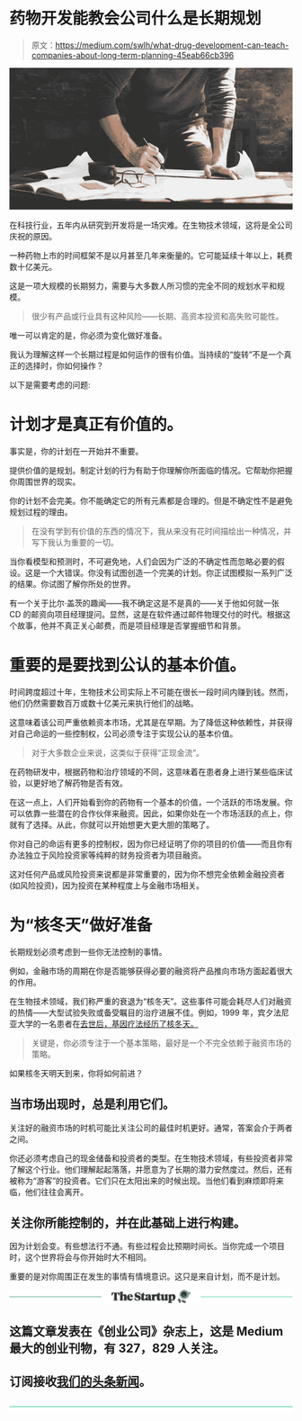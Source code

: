 # 药物开发能教会公司什么是长期规划

> 原文：<https://medium.com/swlh/what-drug-development-can-teach-companies-about-long-term-planning-45eab66cb396>

![](img/1ced150c77dc50a411a12da51e2858c6.png)

在科技行业，五年内从研究到开发将是一场灾难。在生物技术领域，这将是全公司庆祝的原因。

一种药物上市的时间框架不是以月甚至几年来衡量的。它可能延续十年以上，耗费数十亿美元。

这是一项大规模的长期努力，需要与大多数人所习惯的完全不同的规划水平和规模。

> 很少有产品或行业具有这种风险——长期、高资本投资和高失败可能性。

唯一可以肯定的是，你必须为变化做好准备。

我认为理解这样一个长期过程是如何运作的很有价值。当持续的“旋转”不是一个真正的选择时，你如何操作？

以下是需要考虑的问题:

# 计划才是真正有价值的。

事实是，你的计划在一开始并不重要。

提供价值的是规划。制定计划的行为有助于你理解你所面临的情况。它帮助你把握你周围世界的现实。

你的计划不会完美。你不能确定它的所有元素都是合理的。但是不确定性不是避免规划过程的理由。

> 在没有学到有价值的东西的情况下，我从来没有花时间描绘出一种情况，并写下我认为重要的一切。

当你看模型和预测时，不可避免地，人们会因为广泛的不确定性而忽略必要的假设。这是一个大错误。你没有试图创造一个完美的计划。你正试图模拟一系列广泛的结果。你试图了解你所处的世界。

有一个关于比尔·盖茨的趣闻——我不确定这是不是真的——关于他如何就一张 CD 的邮资向项目经理提问。显然，这是在软件通过邮件物理交付的时代。根据这个故事，他并不真正关心邮费，而是项目经理是否掌握细节和背景。

# **重要的是要找到公认的基本价值。**

时间跨度超过十年，生物技术公司实际上不可能在很长一段时间内赚到钱。然而，他们仍然需要数百万或数十亿美元来执行他们的战略。

这意味着该公司严重依赖资本市场，尤其是在早期。为了降低这种依赖性，并获得对自己命运的一些控制权，公司必须专注于实现公认的基本价值。

> 对于大多数企业来说，这类似于获得“正现金流”。

在药物研发中，根据药物和治疗领域的不同，这意味着在患者身上进行某些临床试验，以更好地了解药物是否有效。

在这一点上，人们开始看到你的药物有一个基本的价值，一个活跃的市场发展。你可以依靠一些潜在的合作伙伴来融资。因此，如果你处在一个市场活跃的点上，你就有了选择。从此，你就可以开始想更大更大胆的策略了。

你对自己的命运有更多的控制权，因为你已经证明了你的项目的价值——而且你有办法独立于风险投资家等纯粹的财务投资者为项目融资。

这对任何产品或风险投资来说都是非常重要的，因为你不想完全依赖金融投资者(如风险投资)，因为投资在某种程度上与金融市场相关。

# 为“核冬天”做好准备

长期规划必须考虑到一些你无法控制的事情。

例如，金融市场的周期在你是否能够获得必要的融资将产品推向市场方面起着很大的作用。

在生物技术领域，我们称严重的衰退为“核冬天”。这些事件可能会耗尽人们对融资的热情——大型试验失败或备受瞩目的治疗进展不佳。例如，1999 年，宾夕法尼亚大学的一名患者在[去世后，基因疗法经历了核冬天。](https://www.scientificamerican.com/article/gene-therapy-an-interview/)

> 关键是，你必须专注于一个基本策略，最好是一个不完全依赖于融资市场的策略。

如果核冬天明天到来，你将如何前进？

## 当市场出现时，总是利用它们。

关注好的融资市场的时机可能比关注公司的最佳时机更好。通常，答案会介于两者之间。

你还必须考虑自己的现金储备和投资者的类型。在生物技术领域，有些投资者非常了解这个行业。他们理解起起落落，并愿意为了长期的潜力安然度过。然后，还有被称为“游客”的投资者。它们只在太阳出来的时候出现。当他们看到麻烦即将来临，他们往往会离开。

## 关注你所能控制的，并在此基础上进行构建。

因为计划会变。有些想法行不通。有些过程会比预期时间长。当你完成一个项目时，这个世界将会与你开始时大不相同。

重要的是对你周围正在发生的事情有情境意识。这只是来自计划，而不是计划。

[![](img/308a8d84fb9b2fab43d66c117fcc4bb4.png)](https://medium.com/swlh)

## 这篇文章发表在《创业公司》杂志上，这是 Medium 最大的创业刊物，有 327，829 人关注。

## 订阅接收[我们的头条新闻](http://growthsupply.com/the-startup-newsletter/)。

[![](img/b0164736ea17a63403e660de5dedf91a.png)](https://medium.com/swlh)